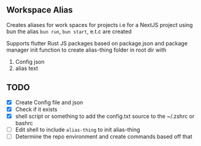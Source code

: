 ## Workspace Alias

Creates aliases for work spaces for projects i.e for a NextJS project using bun the alias `bun run`, `bun start`, e.t.c are created

Supports flutter
Rust
JS packages based on package.json and package manager
init function to create alias-thing folder in root dir with

1. Config json
2. alias text

## TODO

- [x] Create Config file and json
- [x] Check if it exists
- [x] shell script or something to add the config.txt source to the ~/.zshrc or bashrc
- [ ] Edit shell to include `alias-thing` to init alias-thing
- [ ] Determine the repo environment and create commands based off that
